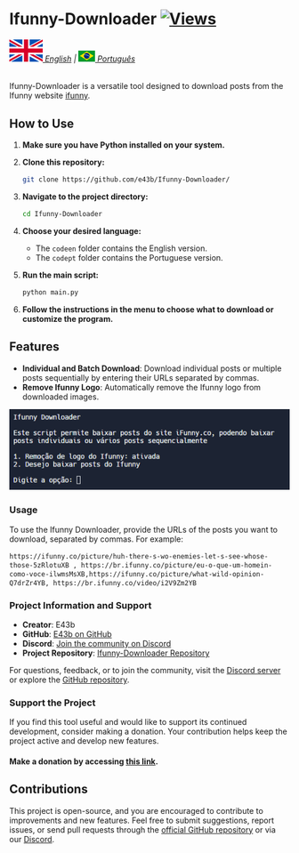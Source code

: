 # Ifunny-Downloader [![Views](https://hits.sh/github.com/e43bifunnyen/hits.svg)](https://github.com/e43b/Anibunker-Downloader/)

###### [![](img/en.svg) English](README.md) | [![](img/br.png) Português](README-ptbr.md)

Ifunny-Downloader is a versatile tool designed to download posts from the Ifunny website [ifunny](https://ifunny.co/).

## How to Use

1. **Make sure you have Python installed on your system.**
2. **Clone this repository:**

    ```sh
    git clone https://github.com/e43b/Ifunny-Downloader/
    ```

3. **Navigate to the project directory:**

    ```sh
    cd Ifunny-Downloader
    ```

4. **Choose your desired language:**

    - The `codeen` folder contains the English version.
    - The `codept` folder contains the Portuguese version.

5. **Run the main script:**

    ```sh
    python main.py
    ```

6. **Follow the instructions in the menu to choose what to download or customize the program.**

## Features

- **Individual and Batch Download**: Download individual posts or multiple posts sequentially by entering their URLs separated by commas.
- **Remove Ifunny Logo**: Automatically remove the Ifunny logo from downloaded images.

![Home](img/home.png)

### Usage

To use the Ifunny Downloader, provide the URLs of the posts you want to download, separated by commas. For example:

```
https://ifunny.co/picture/huh-there-s-wo-enemies-let-s-see-whose-those-5zRlotuXB , https://br.ifunny.co/picture/eu-o-que-um-homein-como-voce-ilwmsMsXB,https://ifunny.co/picture/what-wild-opinion-Q7drZr4YB, https://br.ifunny.co/video/i2V9Zm2YB
```

### Project Information and Support

- **Creator**: E43b
- **GitHub**: [E43b on GitHub](https://github.com/e43b)
- **Discord**: [Join the community on Discord](https://discord.gg/Q6nQ3vsWTF)
- **Project Repository**: [Ifunny-Downloader Repository](https://github.com/e43b/Ifunny-Downloader)

For questions, feedback, or to join the community, visit the [Discord server](https://discord.gg/Q6nQ3vsWTF) or explore the [GitHub repository](https://github.com/e43b/Ifunny-Downloader).

### Support the Project

If you find this tool useful and would like to support its continued development, consider making a donation. Your contribution helps keep the project active and develop new features.

#### Make a donation by accessing [this link](https://oxapay.com/donate/40874860).

## Contributions

This project is open-source, and you are encouraged to contribute to improvements and new features. Feel free to submit suggestions, report issues, or send pull requests through the [official GitHub repository](https://github.com/e43b/Ifunny-Downloader/) or via our [Discord](https://discord.gg/Q6nQ3vsWTF).
